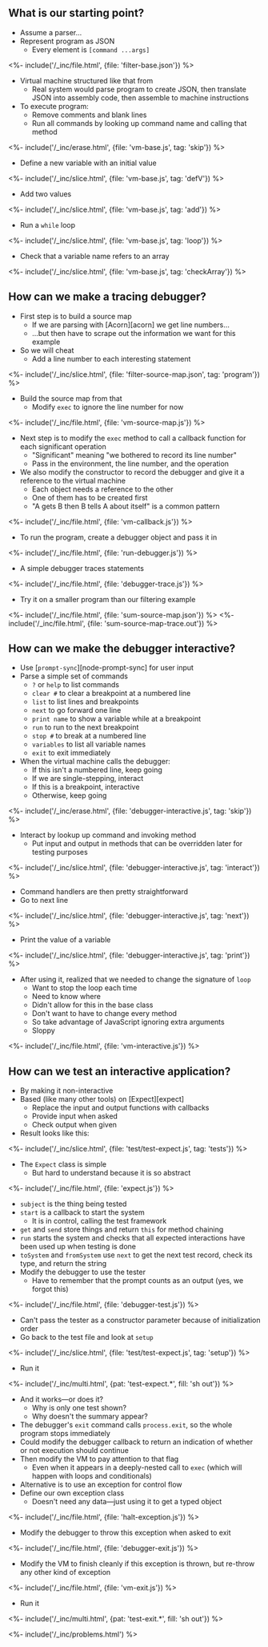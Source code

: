 ---
---

## What is our starting point?

-   Assume a parser…
-   Represent program as JSON
    -   Every element is `[command ...args]`

<%- include('/_inc/file.html', {file: 'filter-base.json'}) %>

-   Virtual machine structured like that from <xref key="virtual-machine"></xref>
    -   Real system would parse program to create JSON, then translate JSON into assembly code, then assemble to machine instructions
-   To execute program:
    -   Remove comments and blank lines
    -   Run all commands by looking up command name and calling that method

<%- include('/_inc/erase.html', {file: 'vm-base.js', tag: 'skip'}) %>

-   Define a new variable with an initial value

<%- include('/_inc/slice.html', {file: 'vm-base.js', tag: 'defV'}) %>

-   Add two values

<%- include('/_inc/slice.html', {file: 'vm-base.js', tag: 'add'}) %>

-   Run a `while` loop

<%- include('/_inc/slice.html', {file: 'vm-base.js', tag: 'loop'}) %>

-   Check that a variable name refers to an array

<%- include('/_inc/slice.html', {file: 'vm-base.js', tag: 'checkArray'}) %>

## How can we make a tracing debugger?

-   First step is to build a <g key="source_map">source map</g>
    -   If we are parsing with [Acorn][acorn] we get line numbers…
    -   …but then have to scrape out the information we want for this example
-   So we will cheat
    -   Add a line number to each interesting statement

<%- include('/_inc/slice.html', {file: 'filter-source-map.json', tag: 'program'}) %>

-   Build the source map from that
    -   Modify `exec` to ignore the line number for now

<%- include('/_inc/file.html', {file: 'vm-source-map.js'}) %>

-   Next step is to modify the `exec` method to call a callback function for each significant operation
    -   "Significant" meaning "we bothered to record its line number"
    -   Pass in the environment, the line number, and the operation
-   We also modify the constructor to record the debugger and give it a reference to the virtual machine
    -   Each object needs a reference to the other
    -   One of them has to be created first
    -   "A gets B then B tells A about itself" is a common pattern

<%- include('/_inc/file.html', {file: 'vm-callback.js'}) %>

-   To run the program, create a debugger object and pass it in

<%- include('/_inc/file.html', {file: 'run-debugger.js'}) %>

-   A simple debugger traces statements

<%- include('/_inc/file.html', {file: 'debugger-trace.js'}) %>

-   Try it on a smaller program than our filtering example

<%- include('/_inc/file.html', {file: 'sum-source-map.json'}) %>
<%- include('/_inc/file.html', {file: 'sum-source-map-trace.out'}) %>

## How can we make the debugger interactive?

-   Use [`prompt-sync`][node-prompt-sync] for user input
-   Parse a simple set of commands
    -   `?` or `help` to list commands
    -   `clear #` to clear a <g key="breakpoint">breakpoint</g> at a numbered line
    -   `list` to list lines and breakpoints
    -   `next` to go forward one line
    -   `print name` to show a variable while at a breakpoint
    -   `run` to run to the next breakpoint
    -   `stop #` to break at a numbered line
    -   `variables` to list all variable names
    -   `exit` to exit immediately
-   When the virtual machine calls the debugger:
    -   If this isn't a numbered line, keep going
    -   If we are single-stepping, interact
    -   If this is a breakpoint, interactive
    -   Otherwise, keep going

<%- include('/_inc/erase.html', {file: 'debugger-interactive.js', tag: 'skip'}) %>

-   Interact by lookup up command and invoking method
    -   Put input and output in methods that can be overridden later for testing purposes

<%- include('/_inc/slice.html', {file: 'debugger-interactive.js', tag: 'interact'}) %>

-   Command handlers are then pretty straightforward
-   Go to next line

<%- include('/_inc/slice.html', {file: 'debugger-interactive.js', tag: 'next'}) %>

-   Print the value of a variable

<%- include('/_inc/slice.html', {file: 'debugger-interactive.js', tag: 'print'}) %>

-   After using it, realized that we needed to change the signature of `loop`
    -   Want to stop the loop each time
    -   Need to know where
    -   Didn't allow for this in the base class
    -   Don't want to have to change every method
    -   So take advantage of JavaScript ignoring extra arguments
    -   Sloppy

<%- include('/_inc/file.html', {file: 'vm-interactive.js'}) %>

## How can we test an interactive application?

-   By making it non-interactive
-   Based (like many other tools) on [Expect][expect]
    -   Replace the input and output functions with callbacks
    -   Provide input when asked
    -   Check output when given
-   Result looks like this:

<%- include('/_inc/slice.html', {file: 'test/test-expect.js', tag: 'tests'}) %>

-   The `Expect` class is simple
    -   But hard to understand because it is so abstract

<%- include('/_inc/file.html', {file: 'expect.js'}) %>

-   `subject` is the thing being tested
-   `start` is a callback to start the system
    -   It is in control, calling the test framework
-   `get` and `send` store things and return `this` for method chaining
-   `run` starts the system and checks that all expected interactions have been used up when testing is done
-   `toSystem` and `fromSystem` use `next` to get the next test record, check its type, and return the string
-   Modify the debugger to use the tester
    -   Have to remember that the prompt counts as an output (yes, we forgot this)

<%- include('/_inc/file.html', {file: 'debugger-test.js'}) %>

-   Can't pass the tester as a constructor parameter because of initialization order
-   Go back to the test file and look at `setup`

<%- include('/_inc/slice.html', {file: 'test/test-expect.js', tag: 'setup'}) %>

-   Run it

<%- include('/_inc/multi.html', {pat: 'test-expect.*', fill: 'sh out'}) %>

-   And it works—or does it?
    -   Why is only one test shown?
    -   Why doesn't the summary appear?
-   The debugger's `exit` command calls `process.exit`, so the whole program stops immediately
-   Could modify the debugger callback to return an indication of whether or not execution should continue
-   Then modify the VM to pay attention to that flag
    -   Even when it appears in a deeply-nested call to `exec` (which will happen with loops and conditionals)
-   Alternative is to use an exception for control flow
-   Define our own exception class
    -   Doesn't need any data—just using it to get a typed object

<%- include('/_inc/file.html', {file: 'halt-exception.js'}) %>

-   Modify the debugger to throw this exception when asked to exit

<%- include('/_inc/file.html', {file: 'debugger-exit.js'}) %>

-   Modify the VM to finish cleanly if this exception is thrown, but re-throw any other kind of exception

<%- include('/_inc/file.html', {file: 'vm-exit.js'}) %>

-   Run it

<%- include('/_inc/multi.html', {pat: 'test-exit.*', fill: 'sh out'}) %>

<%- include('/_inc/problems.html') %>

